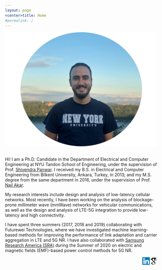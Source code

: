 ```yaml
---
layout: page
<center>title: Home
#permalink: /
---
```

<div style="text-align:center"><img src="assets/images/caglarphoto1.jpg" width="500" style="text-align:center"></div>
<br />

Hi! I am a Ph.D. Candidate in the Department of Electrical and Computer Engineering at NYU Tandon School of Engineering, under the supervision of Prof. [Shivendra Panwar](https://engineering.nyu.edu/faculty/shivendra-panwar). I received my B.S. in Electrical and Computer Engineering from Bilkent University, Ankara, Turkey, in 2013; and my M.S. degree from the same department in 2016, under the supervision of Prof. [Nail Akar](http://kilyos.ee.bilkent.edu.tr/~akar/).

My research interests include design and analysis of low-latency cellular networks. Most recently, I have been working on the analysis of blockage-prone millimeter wave (mmWave) networks for vehicular communications, as well as the design and analysis of LTE-5G integration to provide low-latency and high connectivity.

I have spent three summers (2017, 2018 and 2019) collaborating with Futurewei Technologies, where we have investigated machine learning-based methods for improving the performance of link adaptation and carrier aggregation in LTE and 5G NR. I have also collaborated with [Samsung Research America (SRA)](https://www.sra.samsung.com/life-at-sra/) during the Summer of 2020 on electric and magnetic fields (EMF)-based power control methods for 5G NR.

[<img align="right" src="assets/images/scholaricon.png" width="25">](https://scholar.google.com/citations?user=BNw1IM8AAAAJ&hl=en)
[<img align="right" src="assets/images/linkedinicon.png" width="25">](https://www.linkedin.com/in/caglar-tunc-6010ab59/)
